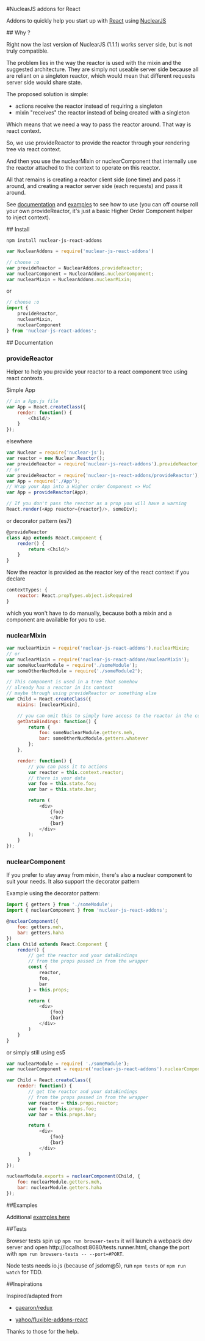 #NuclearJS addons for React

Addons to quickly help you start up with [React](https://github.com/facebook/react) using [NuclearJS](https://github.com/optimizely/nuclear-js)

## Why ?

Right now the last version of NuclearJS (1.1.1) works server side, but is not truly compatible.

The problem lies in the way the reactor is used with the mixin and the suggested architecture. They are simply not useable server side because all are reliant on a singleton reactor, which would mean that different requests server side would share state.

The proposed solution is simple:
  * actions receive the reactor instead of requiring a singleton
  * mixin "receives" the reactor instead of being created with a singleton

Which means that we need a way to pass the reactor around. That way is react context.

So, we use provideReactor to provide the reactor through your rendering tree via react context.

And then you use the nuclearMixin or nuclearComponent that internally use the reactor attached to the context to operate on this reactor.

All that remains is creating a reactor client side (one time) and pass it around, and creating a reactor server side (each requests) and pass it around.

See [documentation](#documentation) and [examples](#examples) to see how to use (you can off course roll your own provideReactor, it's just a basic Higher Order Component helper to inject context).

## Install

`npm install nuclear-js-react-addons`

```javascript
var NuclearAddons = require('nuclear-js-react-addons')

// choose :o
var provideReactor = NuclearAddons.provideReactor;
var nuclearComponent = NuclearAddons.nuclearComponent;
var nuclearMixin = NuclearAddons.nuclearMixin;
```
or
```javascript
// choose :o
import {
    provideReactor,
    nuclearMixin,
    nuclearComponent
} from 'nuclear-js-react-addons';
```

## Documentation

### provideReactor

Helper to help you provide your reactor to a react component tree using react contexts.

Simple App
```javascript
// in a App.js file
var App = React.createClass({
    render: function() {
        <Child/>
    }
});
```

elsewhere
```javascript
var Nuclear = require('nuclear-js');
var reactor = new Nuclear.Reactor();
var provideReactor = require('nuclear-js-react-addons').provideReactor;
// or
var provideReactor = require('nuclear-js-react-addons/provideReactor');
var App = require('./App');
// Wrap your App into a Higher order Component => HoC
var App = provideReactor(App);

// If you don't pass the reactor as a prop you will have a warning
React.render(<App reactor={reactor}/>, someDiv);
```

or decorator pattern (es7)

```javascript
@provideReactor
class App extends React.Component {
    render() {
        return <Child/>
    }
}
```

Now the reactor is provided as the reactor key of the react context if you declare
```javascript
contextTypes: {
    reactor: React.propTypes.object.isRequired
}
```

which you won't have to do manually, because both a mixin and a component are available for you to use.

### nuclearMixin

```javascript
var nuclearMixin = require('nuclear-js-react-addons').nuclearMixin;
// or
var nuclearMixin = require('nuclear-js-react-addons/nuclearMixin');
var someNuclearModule = require('./someModule');
var someOtherNucModule = require('./someModule2');

// This component is used in a tree that somehow
// already has a reactor in its context
// maybe through using provideReactor or something else
var Child = React.createClass({
    mixins: [nuclearMixin],

    // you can omit this to simply have access to the reactor in the context
    getDataBindings: function() {
        return {
            foo: someNuclearModule.getters.meh,
            bar: someOtherNucModule.getters.whatever
        };
    },

    render: function() {
        // you can pass it to actions
        var reactor = this.context.reactor;
        // there is your data
        var foo = this.state.foo;
        var bar = this.state.bar;

        return (
            <div>
                {foo}
                </br>
                {bar}
            </div>
        );
    }
});
```

### nuclearComponent
If you prefer to stay away from mixin, there's also a nuclear component to suit your needs. It also support the decorator pattern

Example using the decorator pattern:
```javascript
import { getters } from './someModule';
import { nuclearComponent } from 'nuclear-js-react-addons';

@nuclearComponent({
    foo: getters.meh,
    bar: getters.haha
})
class Child extends React.Component {
    render() {
        // get the reactor and your dataBindings
        // from the props passed in from the wrapper
        const {
            reactor,
            foo,
            bar
        } = this.props;

        return (
            <div>
                {foo}
                {bar}
            </div>
        )
    }
}
```

or simply still using es5
```javascript
var nuclearModule = require( './someModule');
var nuclearComponent = require('nuclear-js-react-addons').nuclearComponent;

var Child = React.createClass({
    render: function() {
        // get the reactor and your dataBindings
        // from the props passed in from the wrapper
        var reactor = this.props.reactor;
        var foo = this.props.foo;
        var bar = this.props.bar;

        return (
            <div>
                {foo}
                {bar}
            </div>
        )
    }
});

nuclearModule.exports = nuclearComponent(Child, {
    foo: nuclearModule.getters.meh,
    bar: nuclearModule.getters.haha
});
```

##Examples

Additional [examples here](https://github.com/optimizely/nuclear-js/tree/master/examples/isomorphic-flux-chat)

##Tests

Browser tests spin up `npm run browser-tests` it will launch a webpack dev server and open http://localhost:8080/tests.runner.html, change the port with `npm run browsers-tests -- --port=#PORT`.

Node tests needs io.js (because of jsdom@5), run `npm tests` or `npm run watch` for TDD.

##Inspirations

Inspired/adapted from


  * [gaearon/redux](https://github.com/gaearon/redux)

  * [yahoo/fluxible-addons-react](https://github.com/gaearon/redux)

Thanks to those for the help.
